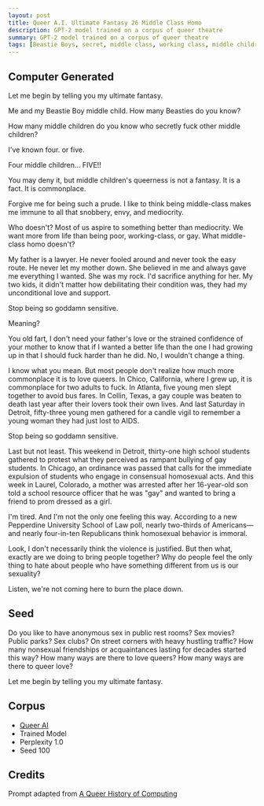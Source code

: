 ```yaml
---
layout: post
title: Queer A.I. Ultimate Fantasy 26 Middle Class Homo
description: GPT-2 model trained on a corpus of queer theatre
summary: GPT-2 model trained on a corpus of queer theatre
tags: [Beastie Boys, secret, middle class, working class, middle children, Republicans, Pepperdine University, Chico, Detroit, Chicago, Colorado, Texas, AIDS, prom, news, queer, GPT-2, RunwayML]
---
```


## Computer Generated

Let me begin by telling you my ultimate fantasy.

Me and my Beastie Boy middle child. How many Beasties do you know?

How many middle children do you know who secretly fuck other middle children?

I've known four. or five.

Four middle children... FIVE!!

You may deny it, but middle children's queerness is not a fantasy. It is a fact. It is commonplace.

Forgive me for being such a prude. I like to think being middle-class makes me immune to all that snobbery, envy, and mediocrity.

Who doesn't? Most of us aspire to something better than mediocrity. We want more from life than being poor, working-class, or gay. What middle-class homo doesn't?

My father is a lawyer. He never fooled around and never took the easy route. He never let my mother down. She believed in me and always gave me everything I wanted. She was my rock. I'd sacrifice anything for her. My two kids, it didn't matter how debilitating their condition was, they had my unconditional love and support.

Stop being so goddamn sensitive.

Meaning?

You old fart, I don't need your father's love or the strained confidence of your mother to know that if I wanted a better life than the one I had growing up in that I should fuck harder than he did. No, I wouldn't change a thing.

I know what you mean. But most people don't realize how much more commonplace it is to love queers. In Chico, California, where I grew up, it is commonplace for two adults to fuck. In Atlanta, five young men slept together to avoid bus fares. In Collin, Texas, a gay couple was beaten to death last year after their lovers took their own lives. And last Saturday in Detroit, fifty-three young men gathered for a candle vigil to remember a young woman they had just lost to AIDS.

Stop being so goddamn sensitive.

Last but not least. This weekend in Detroit, thirty-one high school students gathered to protest what they perceived as rampant bullying of gay students. In Chicago, an ordinance was passed that calls for the immediate expulsion of students who engage in consensual homosexual acts. And this week in Laurel, Colorado, a mother was arrested after her 16-year-old son told a school resource officer that he was "gay" and wanted to bring a friend to prom dressed as a girl.

I'm tired. And I'm not the only one feeling this way. According to a new Pepperdine University School of Law poll, nearly two-thirds of Americans—and nearly four-in-ten Republicans think homosexual behavior is immoral.

Look, I don't necessarily think the violence is justified. But then what, exactly are we doing to bring people together? Why do people feel the only thing to hate about people who have something different from us is our sexuality?

Listen, we're not coming here to burn the place down.

## Seed

Do you like to have anonymous sex in public rest rooms? Sex movies? Public parks? Sex clubs? On street corners with heavy hustling traffic? How many nonsexual friendships or acquaintances lasting for decades started this way? How many ways are there to love queers? How many ways are there to queer love?

Let me begin by telling you my ultimate fantasy.

## Corpus

- [Queer AI](/queerai)
- Trained Model
- Perplexity 1.0
- Seed 100

## Credits

Prompt adapted from [A Queer History of Computing](https://rhizome.org/editorial/2013/feb/19/queer-computing-1/)
